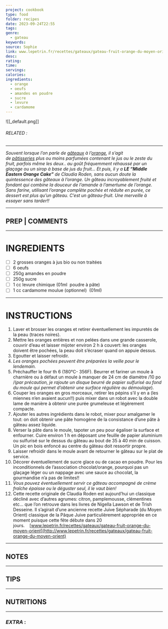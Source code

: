 ```yaml
---
project: cookbook
type: food
folder: recipes
date: 2023-09-24T22:55
tags: 
genre:
  - gateau
keywords: 
source: Sophie
link: www.lepetrin.fr/recettes/gateaux/gateau-fruit-orange-du-moyen-orient
desc: 
rating: 
time: 
servings: 
calories: 
ingredients:
  - orange
  - oeufs
  - amandes en poudre
  - sucre
  - levure
  - cardamome
---
```


![[_default.png]]
###### *RELATED* : 
---
_Souvent lorsque l’on parle de_ _[gâteaux](http://www.lepetrin.fr/category/recettes/gateaux/)_ _à l’[orange](http://www.lepetrin.fr/tag/orange/), il s’agit de_ _[pâtisseries](http://www.lepetrin.fr/category/recettes/patisseries/)_ _plus ou moins parfumées contenant le jus ou le zeste du fruit, parfois même les deux.. au goût fréquemment réhaussé par un glaçage ou un sirop à base de jus du fruit… Et puis, il y a_ **_LE “Middle Eastern Orange Cake”_** _de Claudia Roden, sans aucun doute la quintessence des gâteaux à l’orange. Un gâteau incroyablement fruité et fondant qui combine la douceur de l’amande à l’amertume de l’orange. Sans farine, utilisant l’orange complète pochée et réduite en purée, ce dessert est plus qu’un gâteau. C’est un gâteau-fruit. Une merveille à essayer sans tarder!!_

---
## PREP | COMMENTS



---
# INGREDIENTS

- [ ] 2 grosses oranges à jus bio ou non traitées
- [ ] 6 oeufs
- [ ] 250g amandes en poudre
- [ ] 250g sucre
- [ ] 1 cc levure chimique (01ml  poudre à pâte)
- [ ] 1 cc cardamome moulue (optionnel)  (01ml)

---
# INSTRUCTIONS

1. Laver et brosser les oranges et retirer éventuellement les impuretés de la peau (traces noires).
2. Mettre les oranges entières et non pelées dans une grande casserole, couvrir d’eau et laisser mijoter environ 2 h à couvert: les oranges doivent être pochées, la peau doit s’écraser quand on appuie dessus.
3. Egoutter et laisser refroidir.
4. _Les oranges pochées peuvent être préparées la veille pour le lendemain._
5. Préchauffer le four th 6 (180°C- 356F). Beurrer et fariner un moule à charnière ou à défaut un moule à manquer de 24 cm de diamètre /10 po /(_par précaution, je rajoute un disque beurré de papier sulfurisé au fond du moule qui permet d’obtenir une surface régulière au démoulage_).
6. Couper les oranges en gros morceaux, retirer les pépins s’il y en a (les miennes n’en avaient aucun!!) puis mixer dans un robot avec la double lame de manière à obtenir une purée grumeleuse et légèrement compacte.
7. Ajouter les autres ingrédients dans le robot, mixer pour amalgamer le tout: on doit obtenir une pâte homogène de la consistance d’une pâte à gâteau assez liquide.
8. Verser la pâte dans le moule, tapoter un peu pour égaliser la surface et enfourner. Cuire environ 1 h en déposant une feuille de papier aluminium ou sulfurisé sur le dessus du gâteau au bout de 35 à 40 min de cuisson. Un pic en bois enfoncé au centre du gâteau doit ressortir propre.
9. Laisser refroidir dans le moule avant de retourner le gâteau sur le plat de service.
10. Décorer éventuellement de sucre glace ou de cacao en poudre. Pour les inconditionnels de l’association chocolat/orange, pourquoi pas un glaçage léger ou un nappage avec une sauce au chocolat, la gourmandise n’a pas de limites!!
11. _Vous pouvez éventuellement servir ce gâteau accompagné de crème fraîche épaisse ou le déguster seul, il le vaut bien!_
12. Cette recette originale de Claudia Roden est aujourd’hui un classique décliné avec d’autres agrumes: citron, pamplemousse, clémentines etc... que l’on retrouve dans les livres de Nigella Lawson et de Trish Desseine. Il s’agirait d’une ancienne recette Juive Sépharade (du Moyen Orient) classique de la Pâque Juive particulièrement appropriée en ce moment puisque cette fête débute dans 20 jours.    [www.lepetrin.fr/recettes/gateaux/gateau-fruit-orange-du-moyen-orient](http://www.lepetrin.fr/recettes/gateaux/gateau-fruit-orange-du-moyen-orient)

---
## NOTES



---
## TIPS



---
## NUTRITIONS



---
### *EXTRA* :



